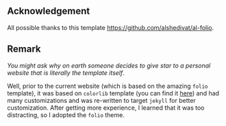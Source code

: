## Acknowledgement
All possible thanks to this template https://github.com/alshedivat/al-folio. 


## Remark
*You might ask why on earth someone decides to give star to a personal website that is literally the template itself*.

Well, prior to the current website (which is based on the amazing `folio` template), it was based on `colorlib` template (you can find it [here](https://github.com/nikronic/nikronic.github.io/tree/colorlib-template)) and had many customizations and was re-written to target `jekyll` for better customization. After getting more experience, I learned that it was too distracting, so I adopted the `folio` theme.
